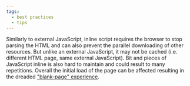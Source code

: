 ```yaml
---
tags:
  - best practices
  - tips
---
```


Similarly to external JavaScript, inline script requires the browser to stop parsing the HTML and can also prevent the parallel downloading of other resources. But unlike an external JavaScript, it may not be cached (i.e. different HTML page, same external JavaScript). Bit and pieces of JavaScript inline is also hard to maintain and could result to many repetitions. Overall the initial load of the page can be affected resulting in the dreaded ["blank-page" experience](https://developers.google.com/speed/articles/include-scripts-properly).
